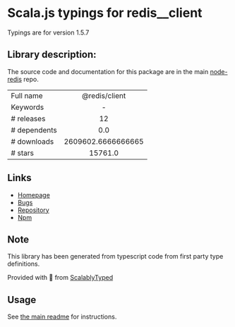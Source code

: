 
# Scala.js typings for redis__client

Typings are for version 1.5.7

## Library description:
The source code and documentation for this package are in the main [node-redis](https://github.com/redis/node-redis) repo.

|                    |                 |
| ------------------ | :-------------: |
| Full name          | @redis/client |
| Keywords           | - |
| # releases         | 12 |
| # dependents       | 0.0 |
| # downloads        | 2609602.6666666665 |
| # stars            | 15761.0 |

## Links
- [Homepage](https://github.com/redis/node-redis/tree/master/packages/client)
- [Bugs](https://github.com/redis/node-redis/issues)
- [Repository](https://github.com/redis/node-redis)
- [Npm](https://www.npmjs.com/package/%40redis%2Fclient)
    


## Note
This library has been generated from typescript code from first party type definitions.

Provided with :purple_heart: from [ScalablyTyped](https://github.com/oyvindberg/ScalablyTyped)

## Usage
See [the main readme](../../readme.md) for instructions.


